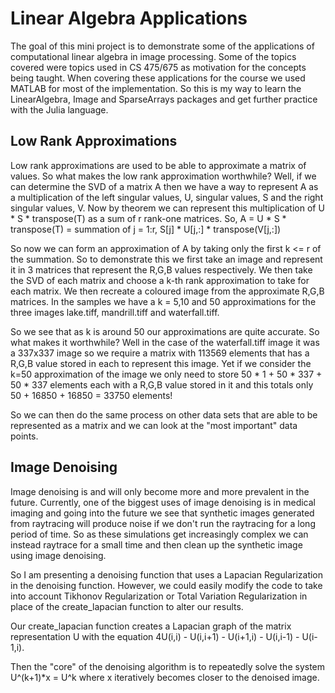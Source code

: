 # Linear Algebra Applications
The goal of this mini project is to demonstrate some of the applications 
of computational linear algebra in image processing. Some of the topics
covered were topics used in CS 475/675 as motivation for the concepts being taught.
When covering these applications for the course we used MATLAB for most of the implementation.
So this is my way to learn the LinearAlgebra, Image and SparseArrays packages and get
further practice with the Julia language.

## Low Rank Approximations
Low rank approximations are used to be able to approximate a matrix of values.
So what makes the low rank approximation worthwhile?
Well, if we can determine the SVD of a matrix A then we have a way to represent
A as a multiplication of the left singular values, U, singular values, S and 
the right singular values, V.
Now by theorem we can represent this multiplication of U * S * transpose(T) as a sum
of r rank-one matrices. So,
A = U * S * transpose(T) 
= summation of j = 1:r, S[j] * U[j,:] * transpose(V[j,:]) 

So now we can form an approximation of A by taking only the first k <= r of the summation.
So to demonstrate this we first take an image and represent it in 3 matrices that represent
the R,G,B values respectively. We then take the SVD of each matrix and choose a k-th rank 
approximation to take for each matrix. We then recreate a coloured image from the 
approximate R,G,B matrices. In the samples we have a k = 5,10 and 50 approximations for the 
three images lake.tiff, mandrill.tiff and waterfall.tiff.

So we see that as k is around 50 our approximations are quite accurate.
So what makes it worthwhile? Well in the case of the waterfall.tiff image it was a 337x337 image
so we require a matrix with 113569 elements that has a R,G,B value stored in each
to represent this image. Yet if we consider the k=50 approximation of the image we only need
to store 50 * 1 + 50 * 337 + 50 * 337 elements each with a R,G,B value stored in it and this 
totals only 50 + 16850 + 16850 = 33750 elements!

So we can then do the same process on other data sets that are able to be represented as a matrix
and we can look at the "most important" data points.


## Image Denoising
Image denoising is and will only become more and more prevalent in the future. Currently,
one of the biggest uses of image denoising is in medical imaging and going into the future
we see that synthetic images generated from raytracing will produce noise if we don't run
the raytracing for a long period of time. So as these simulations get increasingly complex
we can instead raytrace for a small time and then clean up the synthetic image using image denoising.

So I am presenting a denoising function that uses a Lapacian Regularization in the denoising 
function. However, we could easily modify the code to take into account Tikhonov Regularization 
or Total Variation Regularization in place of the create_lapacian function to alter our results. 

Our create_lapacian function creates a Lapacian graph of the matrix representation U with the
equation 4U(i,i) - U(i,i+1) - U(i+1,i) - U(i,i-1) - U(i-1,i). 

Then the "core" of the denoising algorithm is to repeatedly solve the system U^(k+1)*x = U^k
where x iteratively becomes closer to the denoised image. 




